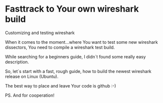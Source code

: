 # Fasttrack to Your own wireshark build
Customizing and testing wireshark

When it comes to the moment...where You want to test some new wireshark dissectors, 
You need to compile a wireshark test build.

While searching for a beginners guide, I didn´t found some really easy description.

So, let´s start with a fast, rough guide, how to build the newest wireshark release on Linux (Ubuntu).

The best way to place and leave Your code is github :-)

PS. And for cooperation!
